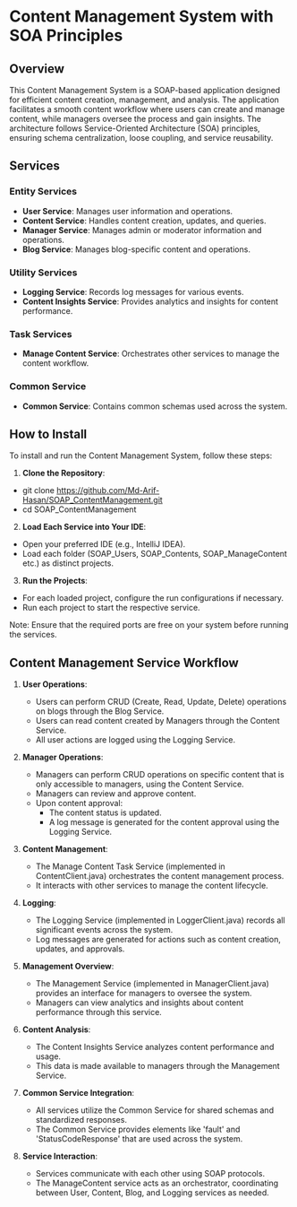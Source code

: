 # Content Management System with SOA Principles

## Overview

This Content Management System is a SOAP-based application designed for efficient content creation, management, and analysis. The application facilitates a smooth content workflow where users can create and manage content, while managers oversee the process and gain insights. The architecture follows Service-Oriented Architecture (SOA) principles, ensuring schema centralization, loose coupling, and service reusability.

## Services

### Entity Services
- **User Service**: Manages user information and operations.
- **Content Service**: Handles content creation, updates, and queries.
- **Manager Service**: Manages admin or moderator information and operations.
- **Blog Service**: Manages blog-specific content and operations.

### Utility Services
- **Logging Service**: Records log messages for various events.
- **Content Insights Service**: Provides analytics and insights for content performance.

### Task Services
- **Manage Content Service**: Orchestrates other services to manage the content workflow.

### Common Service
- **Common Service**: Contains common schemas used across the system.



## How to Install

To install and run the Content Management System, follow these steps:

1. **Clone the Repository**:
- git clone https://github.com/Md-Arif-Hasan/SOAP_ContentManagement.git
- cd SOAP_ContentManagement

2. **Load Each Service into Your IDE**:
- Open your preferred IDE (e.g., IntelliJ IDEA).
- Load each folder (SOAP_Users, SOAP_Contents, SOAP_ManageContent etc.) as distinct projects.

3. **Run the Projects**:
- For each loaded project, configure the run configurations if necessary.
- Run each project to start the respective service.

Note: Ensure that the required ports are free on your system before running the services.

## Content Management Service Workflow

1. **User Operations**:
   - Users can perform CRUD (Create, Read, Update, Delete) operations on blogs through the Blog Service.
   - Users can read content created by Managers through the Content Service.
   - All user actions are logged using the Logging Service.

2. **Manager Operations**:
   - Managers can perform CRUD operations on specific content that is only accessible to managers, using the Content Service.
   - Managers can review and approve content.
   - Upon content approval:
     - The content status is updated.
     - A log message is generated for the content approval using the Logging Service.

3. **Content Management**:
   - The Manage Content Task Service (implemented in ContentClient.java) orchestrates the content management process.
   - It interacts with other services to manage the content lifecycle.

4. **Logging**:
   - The Logging Service (implemented in LoggerClient.java) records all significant events across the system.
   - Log messages are generated for actions such as content creation, updates, and approvals.

5. **Management Overview**:
   - The Management Service (implemented in ManagerClient.java) provides an interface for managers to oversee the system.
   - Managers can view analytics and insights about content performance through this service.

6. **Content Analysis**:
   - The Content Insights Service analyzes content performance and usage.
   - This data is made available to managers through the Management Service.


7. **Common Service Integration**:
   - All services utilize the Common Service for shared schemas and standardized responses.
   - The Common Service provides elements like 'fault' and 'StatusCodeResponse' that are used across the system.

8. **Service Interaction**:
   - Services communicate with each other using SOAP protocols.
   - The ManageContent service acts as an orchestrator, coordinating between User, Content, Blog, and Logging services as needed.


